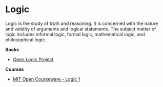 # Logic

Logic is the study of truth and reasoning. It is concerned with the nature and validity of arguments and logical statements. The subject matter of logic includes informal logic, formal logic, mathematical logic, and philosophical logic.

**Books**

* [Open Logic Project](https://openlogicproject.org)

**Courses**

* [MIT Open Courseware - Logic 1](https://ocw.mit.edu/courses/linguistics-and-philosophy/24-241-logic-i-fall-2009/)
